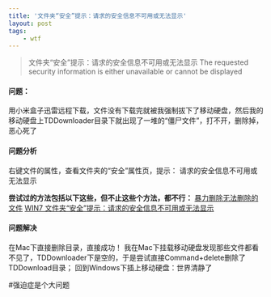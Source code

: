 ```yaml
---
title: '文件夹“安全”提示：请求的安全信息不可用或无法显示'
layout: post
tags:
    - wtf
---
```


> 文件夹“安全”提示：请求的安全信息不可用或无法显示
> The requested security information is either unavailable or cannot be displayed

#### 问题：

用小米盒子迅雷远程下载，文件没有下载完就被我强制拔下了移动硬盘，然后我的移动硬盘上TDDownloader目录下就出现了一堆的“僵尸文件”，打不开，删除掉，恶心死了

#### 问题分析

右键文件的属性，查看文件夹的“安全”属性页，提示：
请求的安全信息不可用或无法显示

**尝试过的方法包括以下这些，但不止这些个方法，都不行：**
[暴力删除无法删除的文件](http://ju.outofmemory.cn/entry/13670)
[WIN7 文件夹“安全”提示：请求的安全信息不可用或无法显示](http://social.technet.microsoft.com/Forums/windows/en-us/b3b1bac4-8d2e-4d1a-a8a3-cfef55a519e2/win7-?forum=window7betacn)

#### 问题解决

在Mac下直接删除目录，直接成功！
我在Mac下挂载移动硬盘发现那些文件都看不见了，TDDownloader下是空的，于是尝试直接Command+delete删除了TDDownload目录；
回到Windows下插上移动硬盘：世界清静了

#强迫症是个大问题